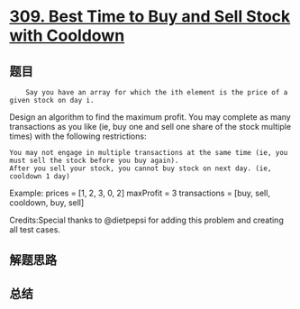 # [309. Best Time to Buy and Sell Stock with Cooldown](https://leetcode.com/problems/best-time-to-buy-and-sell-stock-with-cooldown/)

## 题目

        Say you have an array for which the ith element is the price of a given stock on day i.

Design an algorithm to find the maximum profit. You may complete as many transactions as you like
(ie, buy one and sell one share of the stock multiple times) with the following restrictions:


    You may not engage in multiple transactions at the same time (ie, you must sell the stock before you buy again).
    After you sell your stock, you cannot buy stock on next day. (ie, cooldown 1 day)


Example:
prices = [1, 2, 3, 0, 2]
maxProfit = 3
transactions = [buy, sell, cooldown, buy, sell]


Credits:Special thanks to @dietpepsi for adding this problem and creating all test cases.
      

## 解题思路


## 总结


